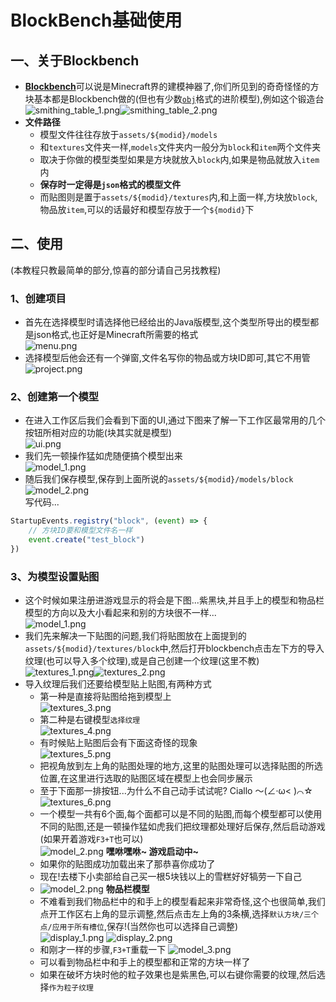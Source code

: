 # BlockBench基础使用
## 一、关于Blockbench

* [**Blockbench**](https://www.blockbench.net)可以说是Minecraft界的建模神器了,你们所见到的奇奇怪怪的方块基本都是Blockbench做的(但也有少数[`obj`](../Digression/ForgeReadObjModel)格式的进阶模型),例如这个锻造台\
  ![smithing\_table_1.png](/imgs/Blockbench/smithing_table_1.png)![smithing\_table_2.png](/imgs/Blockbench/smithing_table_2.png)
* **文件路径**
  * 模型文件往往存放于`assets/${modid}/models`
  * 和`textures`文件夹一样,`models`文件夹内一般分为`block`和`item`两个文件夹
  * 取决于你做的模型类型如果是方块就放入`block`内,如果是物品就放入`item`内
  * **保存时一定得是`json`格式的模型文件**
  * 而贴图则是置于`assets/${modid}/textures`内,和上面一样,方块放`block`,物品放`item`,可以的话最好和模型存放于一个`${modid}`下

## 二、使用

(本教程只教最简单的部分,惊喜的部分请自己另找教程)

### **1、创建项目**

* 首先在选择模型时请选择他已经给出的Java版模型,这个类型所导出的模型都是json格式,也正好是Minecraft所需要的格式\
  ![menu.png](/imgs/Blockbench/menu.png)
* 选择模型后他会还有一个弹窗,文件名写你的物品或方块ID即可,其它不用管\
  ![project.png](/imgs/Blockbench/project.png)

### **2、创建第一个模型**

* 在进入工作区后我们会看到下面的UI,通过下图来了解一下工作区最常用的几个按钮所相对应的功能(块其实就是模型)\
  ![ui.png](/imgs/Blockbench/ui.png)
* 我们先一顿操作猛如虎随便搞个模型出来\
  ![model\_1.png](/imgs/Blockbench/model_1.png)
* 随后我们保存模型,保存到上面所说的`assets/${modid}/models/block`\
  ![model\_2.png](/imgs/Blockbench/save.png)\
  写代码...
```js
StartupEvents.registry("block", (event) => {
	// 方块ID要和模型文件名一样
    event.create("test_block")
})
```

### **3、为模型设置贴图**

* 这个时候如果注册进游戏显示的将会是下图...紫黑块,并且手上的模型和物品栏模型的方向以及大小看起来和别的方块很不一样...\
  ![model\_1.png](/imgs/Blockbench/game/model_1.png)
* 我们先来解决一下贴图的问题,我们将贴图放在上面提到的`assets/${modid}/textures/block`中,然后打开blockbench点击左下方的导入纹理(也可以导入多个纹理),或是自己创建一个纹理(这里不教)\
  ![textures\_1.png](/imgs/Blockbench/textures/textures_1.png)![textures\_2.png](/imgs/Blockbench/textures/textures_2.png)
* 导入纹理后我们还要给模型贴上贴图,有两种方式
  * 第一种是直接将贴图给拖到模型上\
    ![textures\_3.png](/imgs/Blockbench/textures/textures_3.png)
  * 第二种是右键模型`选择纹理`\
    ![textures\_4.png](/imgs/Blockbench/textures/textures_4.png)
  * 有时候贴上贴图后会有下面这奇怪的现象\
    ![textures\_5.png](/imgs/Blockbench/textures/textures_5.png)
  * 把视角放到左上角的贴图处理的地方,这里的贴图处理可以选择贴图的所选位置,在这里进行选取的贴图区域在模型上也会同步展示
  * 至于下面那一排按钮...为什么不自己动手试试呢? Ciallo ～(∠·ω< )⌒☆\
    ![textures\_6.png](/imgs/Blockbench/textures/textures_6.png)
  * 一个模型一共有6个面,每个面都可以是不同的贴图,而每个模型都可以使用不同的贴图,还是一顿操作猛如虎我们把纹理都处理好后保存,然后启动游戏(如果开着游戏`F3+T`也可以)\
    ![model\_2.png](/imgs/Blockbench/model_2.png) 
	**嘿咻嘿咻~ 游戏启动中\~**
  * 如果你的贴图成功加载出来了那恭喜你成功了
  * 现在!去楼下小卖部给自己买一根5块钱以上的雪糕好好犒劳一下自己
  * ![model\_2.png](/imgs/Blockbench/model_2.png)
**物品栏模型**
  * 不难看到我们物品栏中的和手上的模型看起来非常奇怪,这个也很简单,我们点开工作区右上角的显示调整,然后点击左上角的3条横,选择`默认方块/三个点/应用于所有槽位`,保存!(当然你也可以选择自己调整)\
    ![display\_1.png](/imgs/Blockbench/display_1.png) ![display\_2.png](/imgs/Blockbench/display_2.png)
  * 和刚才一样的步骤,`F3+T`重载一下 ![model\_3.png](/imgs/Blockbench/game/model_3.png)
  * 可以看到物品栏中和手上的模型都和正常的方块一样了
  * 如果在破坏方块时他的粒子效果也是紫黑色,可以右键你需要的纹理,然后选择`作为粒子纹理`

